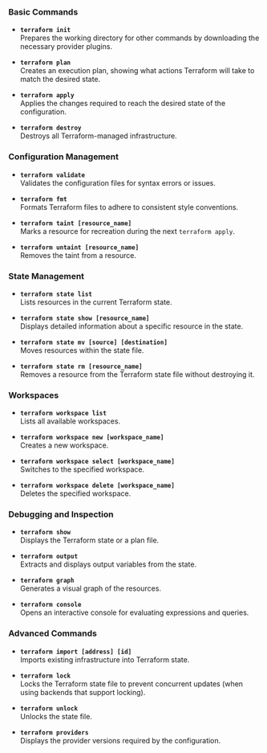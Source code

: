 ### **Basic Commands**
- **`terraform init`**  
  Prepares the working directory for other commands by downloading the necessary provider plugins.

- **`terraform plan`**  
  Creates an execution plan, showing what actions Terraform will take to match the desired state.

- **`terraform apply`**  
  Applies the changes required to reach the desired state of the configuration.

- **`terraform destroy`**  
  Destroys all Terraform-managed infrastructure.

### **Configuration Management**
- **`terraform validate`**  
  Validates the configuration files for syntax errors or issues.

- **`terraform fmt`**  
  Formats Terraform files to adhere to consistent style conventions.

- **`terraform taint [resource_name]`**  
  Marks a resource for recreation during the next `terraform apply`.

- **`terraform untaint [resource_name]`**  
  Removes the taint from a resource.

### **State Management**
- **`terraform state list`**  
  Lists resources in the current Terraform state.

- **`terraform state show [resource_name]`**  
  Displays detailed information about a specific resource in the state.

- **`terraform state mv [source] [destination]`**  
  Moves resources within the state file.

- **`terraform state rm [resource_name]`**  
  Removes a resource from the Terraform state file without destroying it.

### **Workspaces**
- **`terraform workspace list`**  
  Lists all available workspaces.

- **`terraform workspace new [workspace_name]`**  
  Creates a new workspace.

- **`terraform workspace select [workspace_name]`**  
  Switches to the specified workspace.

- **`terraform workspace delete [workspace_name]`**  
  Deletes the specified workspace.

### **Debugging and Inspection**
- **`terraform show`**  
  Displays the Terraform state or a plan file.

- **`terraform output`**  
  Extracts and displays output variables from the state.

- **`terraform graph`**  
  Generates a visual graph of the resources.

- **`terraform console`**  
  Opens an interactive console for evaluating expressions and queries.

### **Advanced Commands**
- **`terraform import [address] [id]`**  
  Imports existing infrastructure into Terraform state.

- **`terraform lock`**  
  Locks the Terraform state file to prevent concurrent updates (when using backends that support locking).

- **`terraform unlock`**  
  Unlocks the state file.

- **`terraform providers`**  
  Displays the provider versions required by the configuration.
